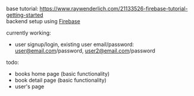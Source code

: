 base tutorial: https://www.raywenderlich.com/21133526-firebase-tutorial-getting-started <br/>
backend setup using [Firebase](https://spotiobook-default-rtdb.firebaseio.com/) <br/>
    
currently working: 
- user signup/login, existing user email/password: user@email.com/password, user2@email.com/password

todo:
- books home page (basic functionality)
- book detail page (basic functionality)
- user's page
